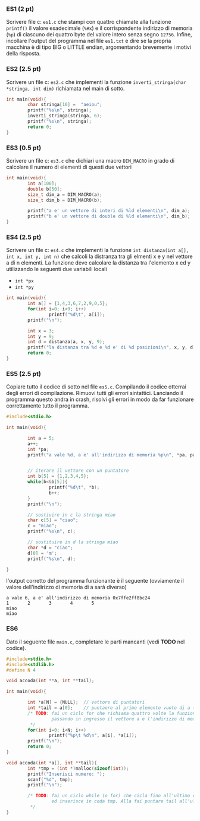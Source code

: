 ### ES1 (2 pt)

Scrivere file c: `es1.c` che stampi con quattro chiamate alla funzione `printf()` il valore esadecimale (`%#x`) e il corrispondente indirizzo di memoria (`%p`) di ciascuno dei quattro byte del valore intero senza segno `12756`. Infine, incollare l'output del programma nel file `es1.txt` e dire se la propria macchina è di tipo BIG o LITTLE endian, argomentando brevemente i motivi della risposta.

### ES2 (2.5 pt)

Scrivere un file c: `es2.c` che implementi la funzione `inverti_stringa(char *stringa, int dim)` richiamata nel main di sotto.  

```c
int main(void){
        char stringa[10] =  "aeiou";
        printf("%s\n", stringa);
        inverti_stringa(stringa, 6);
        printf("%s\n", stringa);
        return 0;
}
```

### ES3 (0.5 pt)

Scrivere un file c: `es3.c` che dichiari una macro `DIM_MACRO` in grado di calcolare il numero di elementi di questi due vettori

```c
int main(void){
        int a[100];
        double b[50];
        size_t dim_a = DIM_MACRO(a);
        size_t dim_b = DIM_MACRO(b);

        printf("a e' un vettore di interi di %ld elementi\n", dim_a);
        printf("b e' un vettore di double di %ld elementi\n", dim_b);
}
```

### ES4 (2.5 pt)

Scrivere un file c: `es4.c` che implementi la funzione `int distanza(int a[], int x, int y, int n)` che calcoli la distranza tra gli elmenti x e y nel vettore a di n elementi. La funzione deve calcolare la distanza tra l'elemento x ed y utilizzando le seguenti due variabili locali

* `int *px`
* `int *py`

```c
int main(void){
        int a[] = {1,4,3,6,7,2,9,0,5};
        for(int i=0; i<9; i++)
                printf("%d\t", a[i]);
        printf("\n");

        int x = 3;
        int y = 9;
        int d = distanza(a, x, y, 9);
        printf("la distanza tra %d e %d e' di %d posizioni\n", x, y, d);
        return 0;
}
```

### ES5 (2.5 pt)

Copiare tutto il codice di sotto nel file `es5.c`. Compilando il codice otterrai degli errori di compilazione. Rimuovi tutti gli errori sintattici. Lanciando il programma questo andra in crash, risolvi gli errori in modo da far funzionare correttamente tutto il programma.

```c
#include<stdio.h>

int main(void){

        int a = 5;
        a++;
        int *pa;
        printf("a vale %d, a e' all'indirizzo di memoria %p\n", *pa, pa);


        // iterare il vettore con un puntatore
        int b[5] = {1,2,3,4,5};
        while(b<&b[5]){
                printf("%d\t", *b);
                b++;
        }
        printf("\n");

        // sostiuire in c la stringa miao
        char c[5] = "ciao";
        c = "miao";
        printf("%s\n", c);

        // sostituire in d la stringa miao
        char *d = "ciao";
        d[0] = 'm';
        printf("%s\n", d);

}
```

l'output corretto del programma funzionante è il seguente (ovviamente il valore dell'indirizzo di memoria di a sarà diverso)

```
a vale 6, a e' all'indirizzo di memoria 0x7ffe2ff8bc24
1       2       3       4       5
miao
miao
```

### ES6

Dato il seguente file `main.c`, completare le parti mancanti (vedi **TODO** nel codice). 

```c
#include<stdio.h>
#include<stdlib.h>
#define N 4

void accoda(int **a, int **tail);

int main(void){

        int *a[N] = {NULL};  // vettore di puntatori
        int *tail = a[0];    // puntaore al primo elemento vuoto di a (all'inizio sono tutti vuoti e tail punto al primo elemento di a)
        /* TODO: fai un ciclo for che richiama quattro volte la funzione accoda()
                 passando in ingresso il vettore a e l'indirizzo di memoria di tail
         */
        for(int i=0; i<N; i++)
                printf("%p\t %d\n", a[i], *a[i]);
        printf("\n");
        return 0;
}

void accoda(int *a[], int **tail){
        int *tmp = (int *)malloc(sizeof(int));
        printf("Inserisci numero: ");
        scanf("%d", tmp);
        printf("\n");

        /* TODO: fai un ciclo while (o for) che cicla fino all'ultimo elemento (*tail) di a
                 ed inserisce in coda tmp. Alla fai puntare tail all'ultimo elemento aggiunto
         */
}
```
